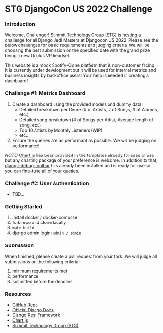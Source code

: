 # STG DjangoCon US 2022 Challenge

### Introduction

Welcome, Challenger!
Summit Technology Group (STG) is hosting a challenge for all Django Jedi Masters at Djangocon US 2022. Please see the below challenges for basic requirements and judging criteria. We will be choosing the best submission on the specified date with the grand prize being a new Oculus VR headset.

This website is a mock Spotify-Clone platform that is non-customer facing. It is currently under development but it will be used for internal metrics and business insights by backoffice users! Your help is needed in creating a dashboard!

### Challenge #1: Metrics Dashboard

1. Create a dashboard using the provided models and dummy data:
   - Detailed breakdown per Genre (# of Artists, # of Songs, # of Albums, etc.)
   - Detailed song breakdown (# of Songs per Artist, Average length of song, etc.)
   - Top 10 Artists by Monthly Listeners (WIP)
   - etc...
1. Ensure the queries are as performant as possible. We will be judging on performance!

_NOTE:_ [Chart.js](https://www.chartjs.org/) has been provided in the templates already for ease of use but any charting package of your preference is welcome. In addition to that, [django-debug-toolbar](https://django-debug-toolbar.readthedocs.io/en/latest/) has already been installed and is ready for use so you can fine-tune all of your queries.

### Challenge #2: User Authentication

- TBD...

### Getting Started

1. install docker / docker-compose
1. fork repo and clone locally
1. `make build`
1. django admin login: `admin / admin`

### Submission

When finished, please create a pull request from your fork. We will judge all submissions on the following criteria:

1. minimum requirements met
2. performance
3. submitted before the deadline

### Resources

- [GitHub Repo](https://github.com/Lenders-Cooperative/stg-spotify-clone)
- [Official Django Docs](https://docs.djangoproject.com/en/4.1/)
- [Django Rest Framework](https://www.django-rest-framework.org/)
- [Chart.js](https://www.chartjs.org/)
- [Summit Technology Group (STG)](https://thesummitgrp.com/company/careers-index.html)
